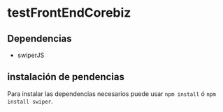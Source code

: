 # testFrontEndCorebiz

## Dependencias

* swiperJS

## instalación de pendencias
Para instalar las dependencias necesarios puede usar `npm install`  ó `npm install swiper`.
